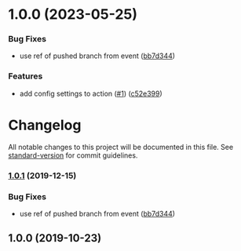 # 1.0.0 (2023-05-25)


### Bug Fixes

* use ref of pushed branch from event ([bb7d344](https://github.com/castastrophe/actions-pr-auto-update/commit/bb7d3447b9695e53a31dae0486d44e11ac8a9559))


### Features

* add config settings to action ([#1](https://github.com/castastrophe/actions-pr-auto-update/issues/1)) ([c52e399](https://github.com/castastrophe/actions-pr-auto-update/commit/c52e399a87703428f67136373cd5a6eb86ff6fe2))

# Changelog

All notable changes to this project will be documented in this file. See [standard-version](https://github.com/conventional-changelog/standard-version) for commit guidelines.

### [1.0.1](https://github.com/maxkomarychev/pr-updater-action/compare/v1.0.0...v1.0.1) (2019-12-15)


### Bug Fixes

* use ref of pushed branch from event ([bb7d344](https://github.com/maxkomarychev/pr-updater-action/commit/bb7d3447b9695e53a31dae0486d44e11ac8a9559))

## 1.0.0 (2019-10-23)
